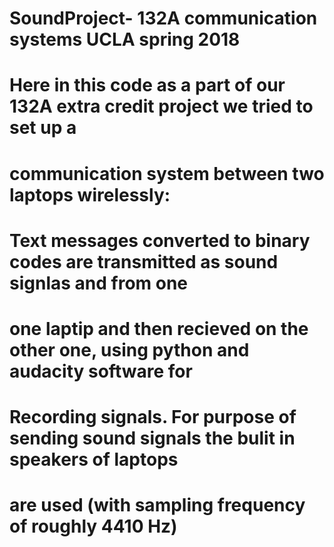 # SoundProject- 132A communication systems UCLA spring 2018 
# Here in this code as a part of our 132A extra credit project we tried to set up a 
# communication system between two laptops wirelessly:
# Text messages converted to binary codes are transmitted as sound signlas and from one 
# one laptip and then recieved on the other one, using python and audacity software for 
# Recording signals. For purpose of sending sound signals the bulit in speakers of laptops
# are used (with sampling frequency of roughly 4410 Hz)
